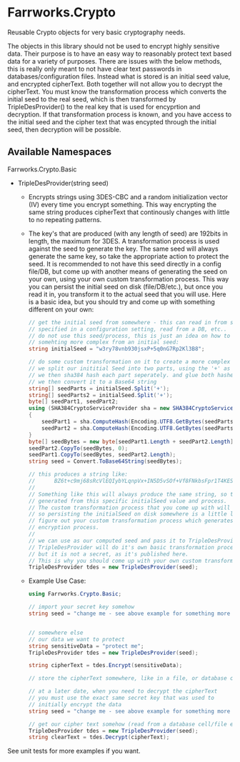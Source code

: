 # Farrworks.Crypto

Reusable Crypto objects for very basic cryptography needs.

The objects in this library should not be used to encrypt highly sensitive data. Their purpose is to have an easy way to reasonably protect text based data for a variety of purposes. There are issues with the below methods, this is really only meant to not have clear text passwords in databases/configuration files. Instead what is stored is an initial seed value, and encrypted cipherText. Both together will not allow you to decrypt the cipherText. You must know the transformation process which converts the initial seed to the real seed, which is then transformed by TripleDesProvider() to the real key that is used for encyprtion and decryption. If that transformation process is known, and  you have access to the initial seed and the cipher text that was encypted through the initial seed, then decryption will be possible.

## Available Namespaces

Farrworks.Crypto.Basic

- TripleDesProvider(string seed)
  - Encrypts strings using 3DES-CBC and a random initialization vector (IV) every time you encrypt something. This way encrypting the same string produces cipherText that continously changes with little to no repeating patterns.
  - The key's that are produced (with any length of seed) are 192bits in length, the maximum for 3DES. A transformation process is used against the seed to generate the key. The same seed will always generate the same key, so take the appropriate action to protect the seed. It is recommended to not have this seed directly in a config file/DB, but come up with another means of generating the seed on your own, using your own custom transformation process. This way you can persist the initial seed on disk (file/DB/etc.), but once you read it in, you transform it to the actual seed that you will use. Here is a basic idea, but you should try and come up with something different on your own:

    ````c#
    // get the initial seed from somewhere - this can read in from some file,
    // specified in a configuration setting, read from a DB, etc..
    // do not use this seed/process, this is just an idea on how to generate
    // somehting more complex from an initial seed:
    string initialSeed = "w3ry78vnb930jsxP+5q0nG7Rp2Kl3B8";

    // do some custom transformation on it to create a more complex seed to pass to TripleDesProvider()
    // we split our inititial Seed into two parts, using the '+' as a seperator
    // we then sha384 hash each part seperately. and glue both hashes together in reverse order
    // we then convert it to a Base64 string
    string[] seedParts = initialSeed.Split('+');
    string[] seedParts2 = initialSeed.Split('+');
    byte[] seedPart1, seedPart2;
    using (SHA384CryptoServiceProvider sha = new SHA384CryptoServiceProvider() )
    {
        seedPart1 = sha.ComputeHash(Encoding.UTF8.GetBytes(seedParts[0]));
        seedPart2 = sha.ComputeHash(Encoding.UTF8.GetBytes(seedParts[1]));
    }
    byte[] seedBytes = new byte[seedPart1.Length + seedPart2.Length];
    seedPart2.CopyTo(seedBytes, 0);
    seedPart1.CopyTo(seedBytes, seedPart2.Length);
    string seed = Convert.ToBase64String(seedBytes);

    // this produces a string like:
    //      BZ6t+c9mj68sRcVlEQIybYLqnpVx+IN5D5vSOf+Vf8FNkbsFpr1T4KESQsHRgVRSEEtu77KC0lXiR/FI1XzscsSI4XkmULW2npq6te9pljFkfqAleG9Sg9SgVpb2ALpD
    //
    // Something like this will always produce the same string, so the above value will always be
    // generated from this specific initialSeed value and process.
    // The custom transformation process that you come up with will help keep the computed seed secret,
    // so persisting the initialSeed on disk somewhere is a little less risky, as the attacker will need to
    // figure out your custom transformation process which generates the real seed that is used during the
    // encryption process.
    //
    // we can use as our computed seed and pass it to TripleDesProvider().
    // TripleDesProvider will do it's own basic transformation process on the seed
    // but it is not a secret, as it's published here.
    // This is why you should come up with your own custom transformation process.
    TripleDesProvider tdes = new TripleDesProvider(seed);
    ````

  - Example Use Case:

    ````c#
    using Farrworks.Crypto.Basic;

    // import your secret key somehow
    string seed = "change me - see above example for something more complex";


    // somewhere else
    // our data we want to protect
    string sensitiveData = "protect me";
    TripleDesProvider tdes = new TripleDesProvider(seed);

    string cipherText = tdes.Encrypt(sensitiveData);

    // store the cipherText somewhere, like in a file, or database cell 

    // at a later date, when you need to decrypt the cipherText
    // you must use the exact same secret key that was used to
    // initially encrypt the data
    string seed = "change me - see above example for something more complex";

    // get our cipher text somehow (read from a database cell/file etc.)
    TripleDesProvider tdes = new TripleDesProvider(seed);
    string clearText = tdes.Decrypt(cipherText);
    ````

See unit tests for more examples if you want.
